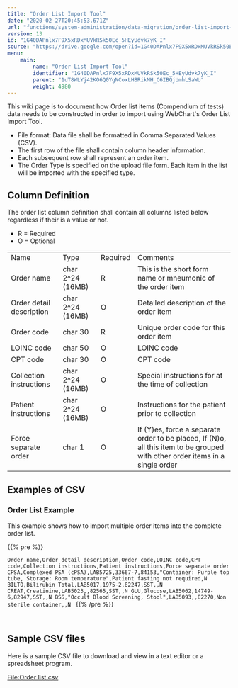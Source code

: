 ```yaml
---
title: "Order List Import Tool"
date: "2020-02-27T20:45:53.671Z"
url: "functions/system-administration/data-migration/order-list-import-tool.html"
version: 13
id: "1G40DAPnlx7F9X5xRDxMUVkRSk50Ec_5HEyUdvk7yK_I"
source: "https://drive.google.com/open?id=1G40DAPnlx7F9X5xRDxMUVkRSk50Ec_5HEyUdvk7yK_I"
menu:
    main:
        name: "Order List Import Tool"
        identifier: "1G40DAPnlx7F9X5xRDxMUVkRSk50Ec_5HEyUdvk7yK_I"
        parent: "1uT8WLYj42KO6Q0YgNCoxLH8RikMH_C6IBQjUmhLSaWU"
        weight: 4980
---
```

This wiki page is to document how Order list items (Compendium of tests) data needs to be constructed in order to import using WebChart's Order List Import Tool.

* File format: Data file shall be formatted in Comma Separated Values (CSV).
* The first row of the file shall contain column header information.
* Each subsequent row shall represent an order item.
* The Order Type is specified on the upload file form. Each item in the list will be imported with the specified type.

## Column Definition

The order list column definition shall contain all columns listed below regardless if their is a value or not.

* R = Required
* O = Optional

<table>
  <tr>
    <td>Name</td>
    <td>Type</td>
    <td>Required</td>
    <td>Comments</td>
  </tr>
  <tr>
    <td>Order name</td>
    <td>char 2^24 (16MB)</td>
    <td>R</td>
    <td>This is the short form name or mneumonic of the order item</td>
  </tr>
  <tr>
    <td>Order detail description</td>
    <td>char 2^24 (16MB)</td>
    <td>O</td>
    <td>Detailed description of the order item</td>
  </tr>
  <tr>
    <td>Order code</td>
    <td>char 30</td>
    <td>R</td>
    <td>Unique order code for this order item</td>
  </tr>
  <tr>
    <td>LOINC code</td>
    <td>char 50</td>
    <td>O</td>
    <td>LOINC code</td>
  </tr>
  <tr>
    <td>CPT code</td>
    <td>char 30</td>
    <td>O</td>
    <td>CPT code</td>
  </tr>
  <tr>
    <td>Collection instructions</td>
    <td>char 2^24 (16MB)</td>
    <td>O</td>
    <td>Special instructions for at the time of collection</td>
  </tr>
  <tr>
    <td>Patient instructions</td>
    <td>char 2^24 (16MB)</td>
    <td>O</td>
    <td>Instructions for the patient prior to collection</td>
  </tr>
  <tr>
    <td>Force separate order</td>
    <td>char 1</td>
    <td>O</td>
    <td>If (Y)es, force a separate order to be placed, If (N)o, all this item to be grouped with other order items in a single order</td>
  </tr>
</table>

## Examples of CSV

### Order List Example

This example shows how to import multiple order items into the complete order list.



{{% pre %}}

` Order name,Order detail description,Order code,LOINC code,CPT code,Collection instructions,Patient instructions,Force separate order CPSA,Complexed PSA (cPSA),LAB5725,33667-7,84153,"Container: Purple top tube, Storage: Room temperature",Patient fasting not required,N BILTO,Bilirubin Total,LAB5017,1975-2,82247,SST,,N CREAT,Creatinine,LAB5023,,82565,SST,,N GLU,Glucose,LAB5062,14749-6,82947,SST,,N BSS,"Occult Blood Screening, Stool",LAB5093,,82270,Non sterile container,,N 
`
{{% /pre %}}


` 
`
## Sample CSV files

Here is a sample CSV file to download and view in a text editor or a spreadsheet program.

[File:Order list.csv](https://miewiki.med-web.com/wiki/index.php/File:Order_list.csv)

